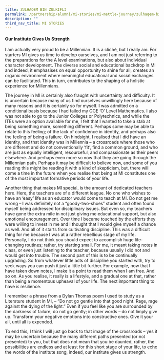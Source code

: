 ```yaml
---
title: ZULHAQEM BIN ZULKIFLI
permalink: /partnership/alumni/mi-stories/mi-mettle-journey/zulhaqem-bin-zulkifli/
description: ""
third_nav_title: MI STORIES
---
```

<h4><strong>Our Institute Gives Us Strength</strong></h4>
<p>I am actually very proud to be a Millennian. It is a clich&eacute;, but I really am. For starters MI gives us time to develop ourselves, and I am not just referring to the preparations for the A level examinations, but also about individual character development. The diverse social and educational backdrop in MI and indeed, it emphasises on equal opportunity to shine for all, creates an organic environment where meaningful educational and social exchanges can be facilitated. This in turn, contributes to the shaping of a holistic experience for Millennians.</p>
<p>The journey in MI is certainly also fraught with uncertainty and difficulty. It is uncertain because many of us find ourselves unwillingly here because of many reasons and it is certainly so for myself. I was admitted on a conditional basis because I had failed my GCE &lsquo;O&rsquo; Level Mathematics. I also was not able to go to the Junior Colleges or Polytechnics, and while the ITEs were an option available for me, I felt that I wanted to take a stab at being something more, something different. Perhaps some may be able to relate to this feeling; of the lack of confidence in identity, and perhaps also the feeling of being a failure. On hindsight, I realised that I did have an identity, and that identity was in Millennia &ndash; a crossroads where those who are different and do not conventionally &lsquo;fit&rsquo;, find a common ground, and who are just as equally intelligent, resourceful, and compassionate as their peers elsewhere. And perhaps even more so now that they are going through the Millennian path. Perhaps it may be difficult to believe now, and some of you reading this might be reading it with a kind of skepticism, but, there will come a time in the future when you realise that being at MI constitutes one of the most important formative periods of your life.</p>
<p>Another thing that makes MI special, is the amount of dedicated teachers here. Here, the teachers are of a different league. No one who wishes to have an &lsquo;easy&rsquo; life as an educator would come to teach at MI. Do not get me wrong &ndash; I was definitely not a &ldquo;goody-two-shoes&rdquo; student and often found myself being addressed for disciplinary issues. But even so, my teachers have gone the extra mile in not just giving me educational support, but also emotional encouragement. Over time I became touched by the efforts they were willing to invest in me and I thought that I would give myself a chance as well. And all of it starts from cultivating discipline. This was a difficult thing for me because I was at a rather rebellious stage of my life. Personally, I do not think you should expect to accomplish huge life-changing routines; rather, try starting small. For me, it meant taking notes in class, or even just listening to the teacher, because usually I did not and would get into trouble. The second part of this is to be continually upgrading. So from whatever little acts of discipline you started with, try to seek ways you can push it just a little bit further. For example, now that I have taken down notes, I make it a point to read them when I am free. And so on. As you realise, it really is a lifestyle, and a gradual one at that, rather than being a momentous upheaval of your life. The next important thing to have is resilience.</p>
<p>I remember a phrase from a Dylan Thomas poem I used to study as a Literature student in MI, &ndash; &ldquo;Do not go gentle into that good night. Rage, rage against the dying of the light.&rdquo; Even if you feel like you are surrounded by the darkness of failure, do not go gently; in other words &ndash; do not limply give up. Transform your negative emotions into constructive ones. Give it your all, until all is expended.</p>
<p>To end this, I think I will just go back to that image of the crossroads &ndash; yes it may be uncertain because the many different paths presented (or not presented) to you, but that does not mean that you be daunted, rather, the possibilities are endless and at least for this short stage of your life, to echo the words of the institute song, indeed, our institute gives us strength.</p>